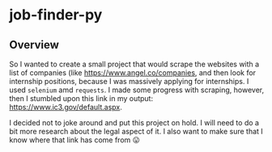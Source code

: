 # job-finder-py
## Overview
So I wanted to create a small project that would scrape the websites with a list of companies (like https://www.angel.co/companies,
and then look for internship positions, because I was massively applying for internships. I used `selenium` amd `requests`. I
made some progress with scraping, however, then I stumbled upon this link in my output: https://www.ic3.gov/default.aspx.

I decided not to joke around and put this project on hold. I will need to do a bit more research about the legal aspect of it.
I also want to make sure that I know where that link has come from 😛
